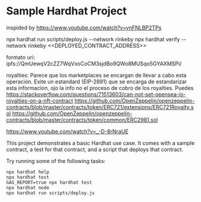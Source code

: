 # Sample Hardhat Project

inspided by https://www.youtube.com/watch?v=ynFNLBP2TPs

npx hardhat run scripts/deploy.js --network rinkeby
npx hardhat verify --network rinkeby <<DEPLOYED_CONTRACT_ADDRESS>>

formato uri:
ipfs://QmUewqV2cZZ7WqVxoCoCM3sjdBo9QWo8MUSqo5GYAXMSPi/

royalties:
Parece que los marketplaces se encargan de llevar a cabo esta operación.
Exite un estandard (EIP-2891) que se encarga de estandarizar esta informacion, ojo la info no el proceso de cobro de los royalties.
Puedes
https://stackoverflow.com/questions/71513603/can-not-set-opensea-io-royalties-on-a-nft-contract
https://github.com/OpenZeppelin/openzeppelin-contracts/blob/master/contracts/token/ERC721/extensions/ERC721Royalty.sol
https://github.com/OpenZeppelin/openzeppelin-contracts/blob/master/contracts/token/common/ERC2981.sol

https://www.youtube.com/watch?v=_-D-8rNraUE



This project demonstrates a basic Hardhat use case. It comes with a sample contract, a test for that contract, and a script that deploys that contract.

Try running some of the following tasks:

```shell
npx hardhat help
npx hardhat test
GAS_REPORT=true npx hardhat test
npx hardhat node
npx hardhat run scripts/deploy.js
```
